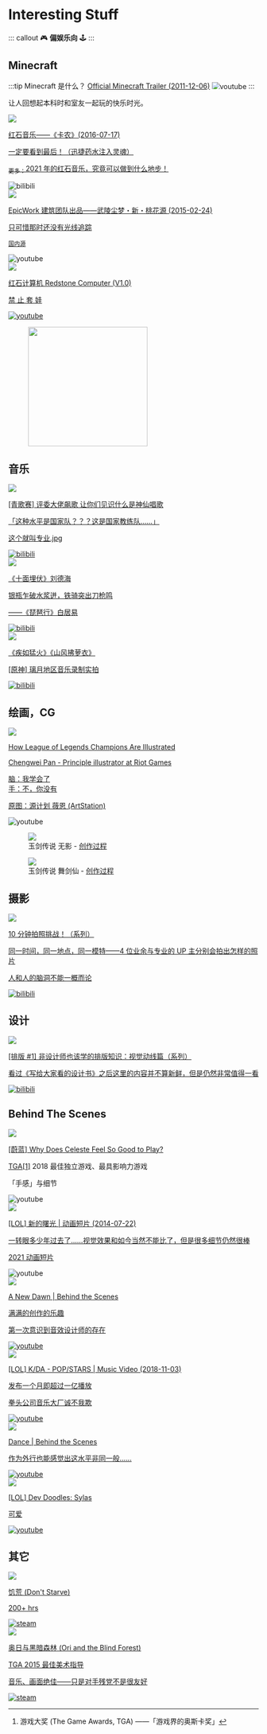 # Interesting Stuff

<link rel="stylesheet" href="/notes/card.css">

::: callout
🎮 **偏娱乐向** 🕹
:::

## Minecraft

:::tip Minecraft 是什么？
[Official Minecraft Trailer (2011-12-06)](https://www.youtube.com/watch?v=MmB9b5njVbA) <img src="/notes/imgs/youtube-logo.png" alt="youtube" class="logo no-zoom" style="max-height: 14px; position: relative; top: 1px;">
:::

让人回想起本科时和室友一起玩的快乐时光。

<div class="cards">

<a href="https://www.bilibili.com/video/BV11s411y7QE" class="card" target="_blank">
  <div class="cover"><img src="./imgs/interesting/mc-canon.jpg"></div>
  <div>
    <p class="title">红石音乐——《卡农》(2016-07-17)</p>
    <p>一定要看到最后！（迅捷药水注入灵魂）</p>
    <p><sub>更多：<a href="https://www.bilibili.com/video/BV1h54y1j7pr" target="_blank" rel="noopener noreferrer" class="outbound smaller">2021 年的红石音乐，究竟可以做到什么地步！</a></sub></p>
  </div>
  <img src="/notes/imgs/bilibili-logo.png" alt="bilibili" class="logo no-zoom">
</a>

<a href="https://www.youtube.com/watch?v=cgdUfGsTujs" class="card" target="_blank">
  <div class="cover"><img src="./imgs/interesting/mc-the-peach-blossom-spring.jpg"></div>
  <div>
    <p class="title">EpicWork 建筑团队出品——武陵尘梦・新・桃花源 (2015-02-24)</p>
    <p>只可惜那时还没有<a href="https://www.minecraft.net/zh-hans/article/minecraft-ray-tracing-windows-10-launch-today" target="_blank" rel="noopener noreferrer" class="outbound">光线追踪</a></p>
    <p><sub><a href="https://www.bilibili.com/video/BV1vx411A7ou" target="_blank" rel="noopener noreferrer" class="outbound smaller">国内源</a></sub></p>
  </div>
  <img src="/notes/imgs/youtube-logo.png" alt="youtube" class="logo no-zoom">
</a>

<a href="https://www.youtube.com/watch?v=0xkYXbgiNxY" class="card" target="_blank">
  <div class="cover"><img src="./imgs/interesting/mc-redstone-computer.jpg"></div>
  <div>
    <p class="title">红石计算机 Redstone Computer (V1.0)</p>
    <p>禁 止 套 娃</p>
  </div>
  <img src="/notes/imgs/youtube-logo.png" alt="youtube" class="logo no-zoom">
</a>

</div>

<figure>
  <img src="./imgs/interesting/professional.jpg" class="no-zoom" width="240">
</figure>

## 音乐

<div class="cards">

<a href="https://www.bilibili.com/video/BV1jx411M75e" class="card" target="_blank">
  <div class="cover"><img src="./imgs/interesting/sing.jpg"></div>
  <div>
    <p class="title">[青歌赛] 评委大佬飙歌 让你们见识什么是神仙唱歌</p>
    <p>「这种水平是国家队？？？这是国家教练队……」</p>
    <p>这个就叫专业.jpg</p>
  </div>
  <img src="/notes/imgs/bilibili-logo.png" alt="bilibili" class="logo no-zoom">
</a>

<a href="https://www.bilibili.com/video/BV1vx411w7Hc" class="card" target="_blank">
  <div class="cover"><img src="./imgs/interesting/pipa-liudehai.jpg"></div>
  <div>
    <p class="title">《十面埋伏》刘德海</p>
    <p>银瓶乍破水浆迸，铁骑突出刀枪鸣</p>
    <p>——《琵琶行》白居易</p>
  </div>
  <img src="/notes/imgs/bilibili-logo.png" alt="bilibili" class="logo no-zoom">
</a>

<a href="https://www.bilibili.com/video/BV1fy4y1C7gU" class="card" target="_blank">
  <div class="cover"><img src="./imgs/interesting/genshin-ost-bts.jpg"></div>
  <div>
    <p class="title">《疾如猛火》《⼭⻛拂萝⾐》</p>
    <p>[原神] 璃月地区音乐录制实拍</p>
  </div>
  <img src="/notes/imgs/bilibili-logo.png" alt="bilibili" class="logo no-zoom">
</a>

</div>

## 绘画，CG

<div class="cards">

<a href="https://www.youtube.com/watch?v=mBqWbS1mUy4" class="card" target="_blank">
  <div class="cover"><img src="./imgs/interesting/project-vayne.gif"></div>
  <div>
    <p class="title">How League of Legends Champions Are Illustrated</p>
    <p>Chengwei Pan - Principle illustrator at Riot Games</p>
    <p>脑：我学会了<br>手：不，你没有</p>
    <p><sub><a href="https://www.artstation.com/artwork/aq6ek" target="_blank" rel="noopener noreferrer" class="outbound smaller">原图：源计划 薇恩 (ArtStation)</a></sub></p>
  </div>
  <img src="/notes/imgs/youtube-logo.png" alt="youtube" class="logo no-zoom">
</a>

</div>

<figure>
  <img src="./imgs/interesting/lol-immortal-journey-talon.jpg">
  <figcaption>玉剑传说 无影 - <a href="https://www.artstation.com/artwork/Jl3d8R" target="_blank" rel="noopener noreferrer" class="outbound">创作过程</a></figcaption>
</figure>

<figure>
  <img src="./imgs/interesting/lol-divine-sword-irelia.jpg">
  <figcaption>玉剑传说 舞剑仙 - <a href="https://www.artstation.com/artwork/G4N0Q" target="_blank" rel="noopener noreferrer" class="outbound">创作过程</a></figcaption>
</figure>

## 摄影

<div class="cards">

<a href="https://www.bilibili.com/video/BV1Zp4y1S7i3" class="card" target="_blank">
  <div class="cover"><img src="./imgs/interesting/photography-challenge.jpg"></div>
  <div>
    <p class="title">10 分钟拍照挑战！（系列）</p>
    <p>同一时间，同一地点，同一模特——4 位业余与专业的 UP 主分别会拍出怎样的照片</p>
    <p>人和人的脑洞不能一概而论</p>
  </div>
  <img src="/notes/imgs/bilibili-logo.png" alt="bilibili" class="logo no-zoom">
</a>

</div>

## 设计

<div class="cards">

<a href="https://www.bilibili.com/video/BV1FZ4y1g74Y" class="card" target="_blank">
  <div class="cover"><img src="./imgs/interesting/typography.jpg"></div>
  <div>
    <p class="title">[排版 #1] 非设计师也该学的排版知识：视觉动线篇（系列）</p>
    <p>看过《写给大家看的设计书》之后这里的内容并不算新鲜，但是仍然非常值得一看</p>
  </div>
  <img src="/notes/imgs/bilibili-logo.png" alt="bilibili" class="logo no-zoom">
</a>

</div>

## Behind The Scenes

<div class="cards">

<a href="https://www.youtube.com/watch?v=yorTG9at90g" class="card" target="_blank">
  <div class="cover"><img src="./imgs/interesting/celeste.webp"></div>
  <div>
    <p class="title">[蔚蓝] Why Does Celeste Feel So Good to Play?</p>
    <p>TGA<sup><a href="#fn-tga" id="fnref-tga" class="target">[1]</a></sup> 2018 最佳独立游戏、最具影响力游戏</p>
    <p>「手感」与细节</p>
  </div>
  <img src="/notes/imgs/youtube-logo.png" alt="youtube" class="logo no-zoom">
</a>

<a href="https://www.youtube.com/watch?v=vzHrjOMfHPY" class="card has-bts" target="_blank">
  <div class="cover"><img src="./imgs/interesting/lol-a-new-dawn.jpg"></div>
  <div>
    <p class="title">[LOL] 新的曙光 | 动画短片 (2014-07-22)</p>
    <p>一转眼多少年过去了……视觉效果和如今当然不能比了，但是很多细节仍然很棒</p>
    <p><sub><a href="https://www.youtube.com/watch?v=tW6eHnIzpQM" target="_blank" rel="noopener noreferrer" class="outbound smaller">2021 动画短片</a></sub></p>
  </div>
  <img src="/notes/imgs/youtube-logo.png" alt="youtube" class="logo no-zoom">
</a>

<a href="https://www.youtube.com/watch?v=Q40IfQbYlSw" class="card" target="_blank">
  <div class="cover"><img src="./imgs/interesting/lol-a-new-dawn-bts.jpg"></div>
  <div>
    <p class="title">A New Dawn | Behind the Scenes</p>
    <p>满满的创作的乐趣</p>
    <p>第一次意识到音效设计师的存在</p>
  </div>
  <img src="/notes/imgs/youtube-logo.png" alt="youtube" class="logo no-zoom">
</a>

<a href="https://www.youtube.com/watch?v=UOxkGD8qRB4" class="card has-bts" target="_blank">
  <div class="cover"><img src="./imgs/interesting/kda-music-video.jpg"></div>
  <div>
    <p class="title">[LOL] K/DA - POP/STARS | Music Video (2018-11-03)</p>
    <p>发布一个月即超过一亿播放</p>
    <p>拳头公司音乐大厂诚不我欺</p>
  </div>
  <img src="/notes/imgs/youtube-logo.png" alt="youtube" class="logo no-zoom">
</a>

<a href="https://www.youtube.com/watch?v=qaAkvzLSg0s" class="card" target="_blank">
  <div class="cover"><img src="./imgs/interesting/kda-dance-bts.jpg"></div>
  <div>
    <p class="title">Dance | Behind the Scenes</p>
    <p>作为外行也能感觉出这水平非同一般……</p>
  </div>
  <img src="/notes/imgs/youtube-logo.png" alt="youtube" class="logo no-zoom">
</a>

<a href="https://www.youtube.com/watch?v=vJFv8eUXvyg" class="card" target="_blank">
  <div class="cover"><img src="./imgs/interesting/dev-doodles-sylas.webp"></div>
  <div>
    <p class="title">[LOL] Dev Doodles: Sylas</p>
    <p>可爱</p>
  </div>
  <img src="/notes/imgs/youtube-logo.png" alt="youtube" class="logo no-zoom">
</a>

</div>

## 其它

<div class="cards">

<a href="https://store.steampowered.com/app/219740/Dont_Starve/" class="card" target="_blank">
  <div class="cover"><img src="./imgs/interesting/dontstarve.webp"></div>
  <div>
    <p class="title">饥荒 (Don't Starve)</p>
    <p>200+ hrs</p>
  </div>
  <img src="/notes/imgs/steam-logo.png" alt="steam" class="logo no-zoom">
</a>

<a href="https://store.steampowered.com/app/261570/Ori_and_the_Blind_Forest/" class="card" target="_blank">
  <div class="cover"><img src="./imgs/interesting/ori-blind-forest.jpg"></div>
  <div>
    <p class="title">奥日与黑暗森林 (Ori and the Blind Forest)</p>
    <p>TGA 2015 最佳美术指导</p>
    <p>音乐、画面绝佳——只是对手残党不是很友好</p>
  </div>
  <img src="/notes/imgs/steam-logo.png" alt="steam" class="logo no-zoom">
</a>

</div>

<!-- Inside TGA 2016 最佳独立游戏、最佳美术指导 -->

---

<section class="footnotes">
  <ol>
    <li id="fn-tga">游戏大奖 (The Game Awards, TGA) ——「游戏界的奥斯卡奖」<a href="#fnref-tga" class="footnote-backref">↩︎</a></li>
  </ol>
</section>